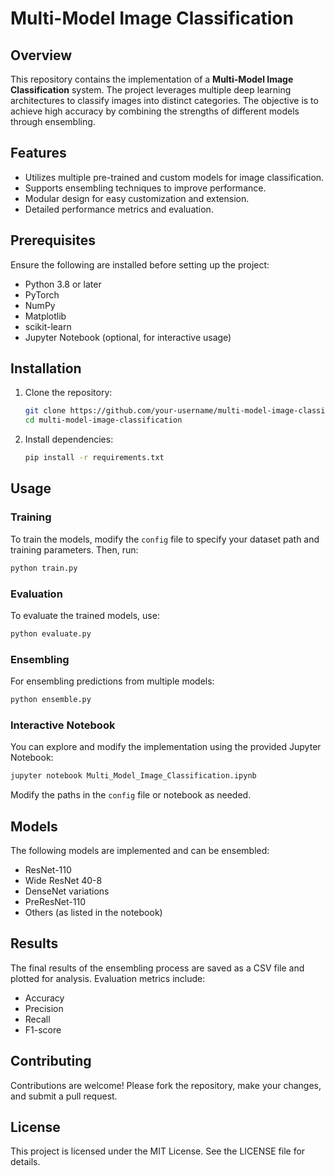 # Multi-Model Image Classification

## Overview
This repository contains the implementation of a **Multi-Model Image Classification** system. The project leverages multiple deep learning architectures to classify images into distinct categories. The objective is to achieve high accuracy by combining the strengths of different models through ensembling.

## Features
- Utilizes multiple pre-trained and custom models for image classification.
- Supports ensembling techniques to improve performance.
- Modular design for easy customization and extension.
- Detailed performance metrics and evaluation.

## Prerequisites
Ensure the following are installed before setting up the project:

- Python 3.8 or later
- PyTorch
- NumPy
- Matplotlib
- scikit-learn
- Jupyter Notebook (optional, for interactive usage)

## Installation
1. Clone the repository:
   ```bash
   git clone https://github.com/your-username/multi-model-image-classification.git
   cd multi-model-image-classification
   ```

2. Install dependencies:
   ```bash
   pip install -r requirements.txt
   ```

## Usage

### Training
To train the models, modify the `config` file to specify your dataset path and training parameters. Then, run:
```bash
python train.py
```

### Evaluation
To evaluate the trained models, use:
```bash
python evaluate.py
```

### Ensembling
For ensembling predictions from multiple models:
```bash
python ensemble.py
```

### Interactive Notebook
You can explore and modify the implementation using the provided Jupyter Notebook:
```bash
jupyter notebook Multi_Model_Image_Classification.ipynb
```


Modify the paths in the `config` file or notebook as needed.

## Models
The following models are implemented and can be ensembled:
- ResNet-110
- Wide ResNet 40-8
- DenseNet variations
- PreResNet-110
- Others (as listed in the notebook)

## Results
The final results of the ensembling process are saved as a CSV file and plotted for analysis. Evaluation metrics include:
- Accuracy
- Precision
- Recall
- F1-score

## Contributing
Contributions are welcome! Please fork the repository, make your changes, and submit a pull request.

## License
This project is licensed under the MIT License. See the LICENSE file for details.


